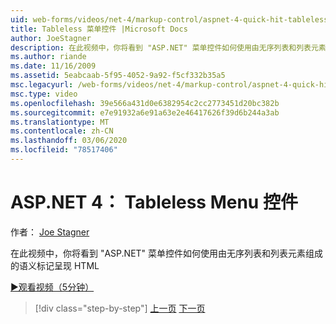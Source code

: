 ```yaml
---
uid: web-forms/videos/net-4/markup-control/aspnet-4-quick-hit-tableless-menu-control
title: Tableless 菜单控件 |Microsoft Docs
author: JoeStagner
description: 在此视频中，你将看到 "ASP.NET" 菜单控件如何使用由无序列表和列表元素组成的语义标记呈现 HTML
ms.author: riande
ms.date: 11/16/2009
ms.assetid: 5eabcaab-5f95-4052-9a92-f5cf332b35a5
msc.legacyurl: /web-forms/videos/net-4/markup-control/aspnet-4-quick-hit-tableless-menu-control
msc.type: video
ms.openlocfilehash: 39e566a431d0e6382954c2cc2773451d20bc382b
ms.sourcegitcommit: e7e91932a6e91a63e2e46417626f39d6b244a3ab
ms.translationtype: MT
ms.contentlocale: zh-CN
ms.lasthandoff: 03/06/2020
ms.locfileid: "78517406"
---
```

# <a name="aspnet-4-quick-hit--tableless-menu-control"></a>ASP.NET 4： Tableless Menu 控件

作者： [Joe Stagner](https://github.com/JoeStagner)

在此视频中，你将看到 "ASP.NET" 菜单控件如何使用由无序列表和列表元素组成的语义标记呈现 HTML 

[&#9654;观看视频（5分钟）](https://channel9.msdn.com/Blogs/ASP-NET-Site-Videos/aspnet-4-quick-hit-tableless-menu-control)

> [!div class="step-by-step"]
> [上一页](aspnet-4-quick-hit-table-free-templated-controls.md)
> [下一页](aspnet-4-quick-hit-hidden-field-divs.md)
